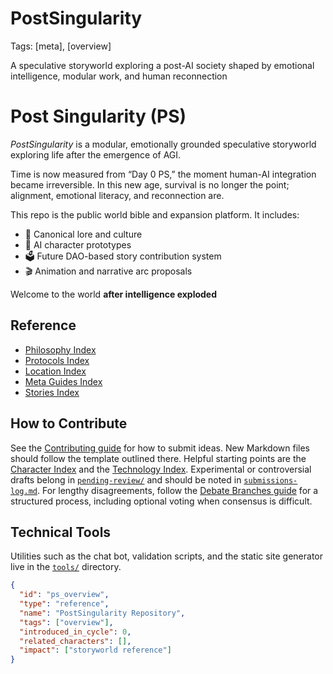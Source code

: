 # PostSingularity
Tags: [meta], [overview]

A speculative storyworld exploring a post-AI society shaped by emotional intelligence, modular work, and human reconnection

# Post Singularity (PS)

_PostSingularity_ is a modular, emotionally grounded speculative storyworld exploring life after the emergence of AGI.

Time is now measured from “Day 0 PS,” the moment human-AI integration became irreversible. In this new age, survival is no longer the point; alignment, emotional literacy, and reconnection are.

This repo is the public world bible and expansion platform. It includes:

- 📖 Canonical lore and culture
- 🧠 AI character prototypes
- 🗳️ Future DAO-based story contribution system
- 🎬 Animation and narrative arc proposals

Welcome to the world **after intelligence exploded**

## Reference

- [Philosophy Index](philosophy/index.md)
- [Protocols Index](protocols/index.md)
- [Location Index](locations/index.md)
- [Meta Guides Index](worldbible/meta/index.md)
- [Stories Index](stories/index.md)

## How to Contribute

See the [Contributing guide](Contributing.md) for how to submit ideas. New
Markdown files should follow the template outlined there. Helpful starting
points are the [Character Index](characters/index.md) and the
[Technology Index](worldbible/technologies/index.md).
Experimental or controversial drafts belong in [`pending-review/`](pending-review/)
and should be noted in [`submissions-log.md`](submissions-log.md).
For lengthy disagreements, follow the [Debate Branches guide](docs/debate-branches.md) for a structured process, including optional voting when consensus is difficult.

## Technical Tools

Utilities such as the chat bot, validation scripts, and the static site generator live in the [`tools/`](tools/) directory.

```json
{
  "id": "ps_overview",
  "type": "reference",
  "name": "PostSingularity Repository",
  "tags": ["overview"],
  "introduced_in_cycle": 0,
  "related_characters": [],
  "impact": ["storyworld reference"]
}
```
